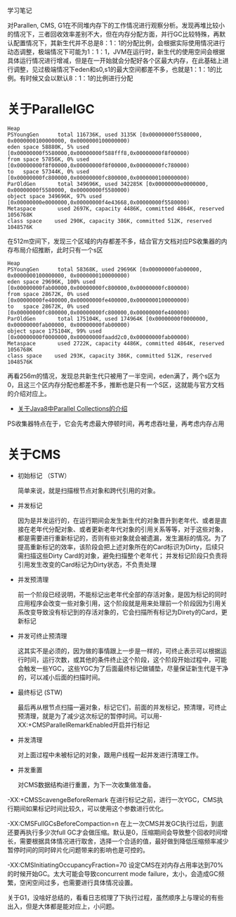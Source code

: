 学习笔记

对Parallen, CMS, G1在不同堆内存下的工作情况进行观察分析。发现再堆比较小的情况下，三者回收效率差别不大，但在内存分配方面，并行GC比较特殊，再默认配置情况下，其新生代并不总是8：1：1的分配比例，会根据实际使用情况进行动态调整，极端情况下可能为1：1：1，JVM在运行时，新生代的使用空间会根据具体运行情况进行增减，但是在一开始就会分配好各个区最大内存，在此基础上进行调整，见过极端情况下eden和s0,s1的最大空间都差不多，也就是1：1：1的比例。有时候又会以默认8：1：1的比例进行分配

# 关于ParallelGC

    Heap
    PSYoungGen      total 116736K, used 3135K [0x00000000f5580000, 0x0000000100000000, 0x0000000100000000)
    eden space 58880K, 5% used [0x00000000f5580000,0x00000000f588fff8,0x00000000f8f00000)
    from space 57856K, 0% used [0x00000000f8f00000,0x00000000f8f00000,0x00000000fc780000)
    to   space 57344K, 0% used [0x00000000fc800000,0x00000000fc800000,0x0000000100000000)
    ParOldGen       total 349696K, used 342285K [0x00000000e0000000, 0x00000000f5580000, 0x00000000f5580000)
    object space 349696K, 97% used [0x00000000e0000000,0x00000000f4e43668,0x00000000f5580000)
    Metaspace       used 2697K, capacity 4486K, committed 4864K, reserved 1056768K
    class space    used 290K, capacity 386K, committed 512K, reserved 1048576K
在512m空间下，发现三个区域的内存都差不多，结合官方文档对应PS收集器的内存布局介绍推断，此时只有一个s区

    Heap
    PSYoungGen      total 58368K, used 29696K [0x00000000fab00000, 0x0000000100000000, 0x0000000100000000)
    eden space 29696K, 100% used [0x00000000fab00000,0x00000000fc800000,0x00000000fc800000)
    from space 28672K, 0% used [0x00000000fe400000,0x00000000fe400000,0x0000000100000000)
    to   space 28672K, 0% used [0x00000000fc800000,0x00000000fc800000,0x00000000fe400000)
    ParOldGen       total 175104K, used 174964K [0x00000000f0000000, 0x00000000fab00000, 0x00000000fab00000)
    object space 175104K, 99% used [0x00000000f0000000,0x00000000faadd2c0,0x00000000fab00000)
    Metaspace       used 2722K, capacity 4486K, committed 4864K, reserved 1056768K
    class space    used 293K, capacity 386K, committed 512K, reserved 1048576K
再看256m的情况，发现总共新生代只被用了一半空间，eden满了，两个s区为0，且这三个区内存分配也都差不多，推断也是只有一个S区，这就能与官方文档的介绍对应上。

* [关于Java8中Parallel Collections的介绍](https://docs.oracle.com/javase/8/docs/technotes/guides/vm/gctuning/parallel.html#parallel_collector)

PS收集器特点在于，它会先考虑最大停顿时间，再考虑吞吐量，再考虑内存占用

# 关于CMS
* 初始标记 （STW）

  简单来说，就是扫描根节点对象和跨代引用的对象。
* 并发标记

  因为是并发运行的，在运行期间会发生新生代的对象晋升到老年代、或者是直接在老年代分配对象、或者更新老年代对象的引用关系等等，对于这些对象，都是需要进行重新标记的，否则有些对象就会被遗漏，发生漏标的情况。为了提高重新标记的效率，该阶段会把上述对象所在的Card标识为Dirty，后续只需扫描这些Dirty Card的对象，避免扫描整个老年代； 
  并发标记阶段只负责将引用发生改变的Card标记为Dirty状态，不负责处理

* 并发预清理

  前一个阶段已经说明，不能标记出老年代全部的存活对象，是因为标记的同时应用程序会改变一些对象引用，这个阶段就是用来处理前一个阶段因为引用关系改变导致没有标记到的存活对象的，它会扫描所有标记为Direty的Card，更新标记
* 并发可终止预清理

  这其实不是必须的，因为做的事情跟上一步是一样的，可终止表示可以根据运行时间，运行次数，或其他的条件终止这个阶段，这个阶段开始过程中，可能会触发一些YGC，这些YGC为了后面最终标记做铺垫，尽量保证新生代是干净的，可以减小后面的扫描时间。
* 最终标记 (STW)

  最后再从根节点扫描一遍对象，标记它们，前面的并发标记，预清理，可终止预清理，就是为了减少这次标记的暂停时间。可以用-XX:+CMSParallelRemarkEnabled开启并行标记
* 并发清理

  对上面过程中未被标记的对象，跟用户线程一起并发进行清理工作。
* 并发重置

  对CMS数据结构进行重置，为下一次收集做准备。

-XX:+CMSScavengeBeforeRemark
在进行标记之前，进行一次YGC，CMS执行期间如果标记时间比较久，可以使用这个参数进行优化。

-XX:CMSFullGCsBeforeCompaction=n
在上一次CMS并发GC执行过后，到底还要再执行多少次full GC才会做压缩。默认是0，压缩期间会导致整个回收时间增长，需要根据具体情况进行取舍，选择一个合适的值，最好做到降低压缩频率减少暂停时间的同时碎片化问题带来的影响也是可控的。

-XX:CMSInitiatingOccupancyFraction=70
设定CMS在对内存占用率达到70%的时候开始GC。太大可能会导致concurrent mode failure，太小，会造成GC频繁，空闲空间过多，也需要进行具体情况设置。

关于G1，没啥好总结的，看看日志梳理了下执行过程，虽然顺序上与理论的有些出入，但是大体都是能对应上，小问题。
